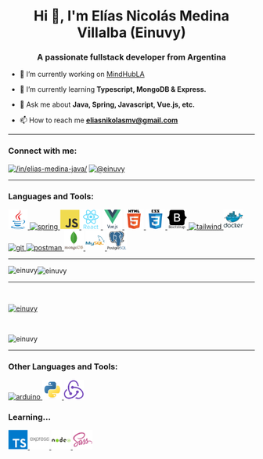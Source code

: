 <h1 align="center">Hi 👋, I'm Elías Nicolás Medina Villalba (Einuvy)</h1>
<h3 align="center">A passionate fullstack developer from Argentina</h3>

- 🔭 I’m currently working on [MindHubLA](https://mindhubweb.com/)

- 🌱 I’m currently learning **Typescript, MongoDB & Express.**

- 💬 Ask me about **Java, Spring, Javascript, Vue.js, etc.**

- 📫 How to reach me **eliasnikolasmv@gmail.com**
***
<h3 align="left">Connect with me:</h3>
<p align="left">
    <a href="https://linkedin.com/in/elias-medina-java/" target="blank"><img align="center"
            src="https://raw.githubusercontent.com/rahuldkjain/github-profile-readme-generator/master/src/images/icons/Social/linked-in-alt.svg"
            alt="/in/elias-medina-java/" height="30" width="40" /></a>
    <a href="https://instagram.com/eniuvy" target="blank"><img align="center"
            src="https://raw.githubusercontent.com/rahuldkjain/github-profile-readme-generator/master/src/images/icons/Social/instagram.svg"
            alt="@einuvy" height="30" width="40" /></a>
</p>

***

<h3 align="left">Languages and Tools:</h3>
<p align="left">
    <a href="https://www.java.com" target="_blank" rel="noreferrer">
        <img src="https://raw.githubusercontent.com/devicons/devicon/master/icons/java/java-original.svg" alt="java"
            width="40" height="40" /> </a>
    <a href="https://spring.io/" target="_blank" rel="noreferrer"> <img
            src="https://www.vectorlogo.zone/logos/springio/springio-icon.svg" alt="spring" width="40" height="40" />
    </a>
    <a href="https://developer.mozilla.org/en-US/docs/Web/JavaScript" target="_blank" rel="noreferrer"> <img
            src="https://raw.githubusercontent.com/devicons/devicon/master/icons/javascript/javascript-original.svg"
            alt="javascript" width="40" height="40" /> </a>
    <a href="https://reactjs.org/" target="_blank" rel="noreferrer">
        <img src="https://raw.githubusercontent.com/devicons/devicon/master/icons/react/react-original-wordmark.svg"
            alt="react" width="40" height="40" /> </a>
    <a href="https://vuejs.org/" target="_blank" rel="noreferrer"> <img
            src="https://raw.githubusercontent.com/devicons/devicon/master/icons/vuejs/vuejs-original-wordmark.svg"
            alt="vuejs" width="40" height="40" /> </a>
    <a href="https://www.w3.org/html/" target="_blank" rel="noreferrer"> <img
            src="https://raw.githubusercontent.com/devicons/devicon/master/icons/html5/html5-original-wordmark.svg"
            alt="html5" width="40" height="40" /> </a>
    <a href="https://www.w3schools.com/css/" target="_blank" rel="noreferrer"> <img
            src="https://raw.githubusercontent.com/devicons/devicon/master/icons/css3/css3-original-wordmark.svg"
            alt="css3" width="40" height="40" /> </a>
    <a href="https://getbootstrap.com" target="_blank" rel="noreferrer"> <img
            src="https://raw.githubusercontent.com/devicons/devicon/master/icons/bootstrap/bootstrap-plain-wordmark.svg"
            alt="bootstrap" width="40" height="40" /> </a>
    <a href="https://tailwindcss.com/" target="_blank" rel="noreferrer"> <img
            src="https://www.vectorlogo.zone/logos/tailwindcss/tailwindcss-icon.svg" alt="tailwind" width="40"
            height="40" /> </a>
    <a href="https://www.docker.com/" target="_blank" rel="noreferrer"> <img
            src="https://raw.githubusercontent.com/devicons/devicon/master/icons/docker/docker-original-wordmark.svg"
            alt="docker" width="40" height="40" /> </a>
    <a href="https://git-scm.com/" target="_blank" rel="noreferrer"> <img
            src="https://www.vectorlogo.zone/logos/git-scm/git-scm-icon.svg" alt="git" width="40" height="40" /> </a>
    <a href="https://postman.com" target="_blank" rel="noreferrer"> <img
            src="https://www.vectorlogo.zone/logos/getpostman/getpostman-icon.svg" alt="postman" width="40"
            height="40" /> </a>
    <a href="https://www.mongodb.com/" target="_blank" rel="noreferrer"> <img
            src="https://raw.githubusercontent.com/devicons/devicon/master/icons/mongodb/mongodb-original-wordmark.svg"
            alt="mongodb" width="40" height="40" /> </a>
    <a href="https://www.mysql.com/" target="_blank" rel="noreferrer"> <img
            src="https://raw.githubusercontent.com/devicons/devicon/master/icons/mysql/mysql-original-wordmark.svg"
            alt="mysql" width="40" height="40" /> </a>
    <a href="https://www.postgresql.org" target="_blank" rel="noreferrer"> <img
            src="https://raw.githubusercontent.com/devicons/devicon/master/icons/postgresql/postgresql-original-wordmark.svg"
            alt="postgresql" width="40" height="40" /> </a>
</p>

***

<p><img align="left" src="https://github-readme-stats.vercel.app/api?username=einuvy&show_icons=true&locale=en&include_all_commits=true&count_private=true&bg_color=30,e96443,904e95&title_color=fff&text_color=fff"
        alt="einuvy" /></p>
    <img align="center"
        src="https://github-readme-stats.vercel.app/api/top-langs?username=einuvy&show_icons=true&locale=en&layout=pie&langs_count=7&bg_color=30,e96443,904e95&title_color=fff&text_color=fff"
        alt="einuvy" /></p>

***

<p>&nbsp;



<p align="left"> <a href="https://github.com/ryo-ma/github-profile-trophy"><img
            src="https://github-profile-trophy.vercel.app/?username=einuvy&theme=onedark" alt="einuvy" /></a> </p>

<p align="left"> <a href="https://twitter.com/" target="blank"><img
            src="https://img.shields.io/twitter/follow/?logo=twitter&style=for-the-badge" alt="" /></a> </p>

<p align="left"> <img src="https://komarev.com/ghpvc/?username=einuvy&label=Profile%20views&color=0e75b6&style=flat"
        alt="einuvy" /> </p>
        
***

<div>
<h3 align="left">Other Languages and Tools:</h3>
<p align="left">
    <a href="https://www.arduino.cc/" target="_blank" rel="noreferrer"> <img
            src="https://cdn.worldvectorlogo.com/logos/arduino-1.svg" alt="arduino" width="40" height="40" /> </a>
    <a href="https://www.python.org" target="_blank" rel="noreferrer"> <img
            src="https://raw.githubusercontent.com/devicons/devicon/master/icons/python/python-original.svg"
            alt="python" width="40" height="40" /> </a>
    <a href="https://redux.js.org" target="_blank" rel="noreferrer">
        <img src="https://raw.githubusercontent.com/devicons/devicon/master/icons/redux/redux-original.svg" alt="redux"
            width="40" height="40" /> </a>

</p>

<h3 align="left">Learning...</h3>
<p align="left">
    <a href="https://www.typescriptlang.org/" target="_blank" rel="noreferrer"> <img
            src="https://raw.githubusercontent.com/devicons/devicon/master/icons/typescript/typescript-original.svg"
            alt="typescript" width="40" height="40" /> </a>
    <a href="https://expressjs.com" target="_blank" rel="noreferrer"> <img
            src="https://raw.githubusercontent.com/devicons/devicon/master/icons/express/express-original-wordmark.svg"
            alt="express" width="40" height="40" /> </a>
    <a href="https://nodejs.org" target="_blank" rel="noreferrer">
        <img src="https://raw.githubusercontent.com/devicons/devicon/master/icons/nodejs/nodejs-original-wordmark.svg"
            alt="nodejs" width="40" height="40" /> </a>
    <a href="https://sass-lang.com" target="_blank" rel="noreferrer"> <img
            src="https://raw.githubusercontent.com/devicons/devicon/master/icons/sass/sass-original.svg" alt="sass"
            width="40" height="40" /> </a>
</div>
</p>
